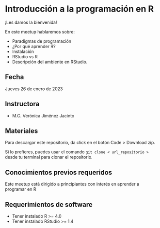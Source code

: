 # Introducción a la programación en R


¡Les damos la bienvenida!

En este meetup hablaremos sobre:
- Paradigmas de programación
- ¿Por qué aprender R?
- Instalación
- RStudio vs R
- Descripción del ambiente en RStudio.

## Fecha 
Jueves 26 de enero de 2023


## Instructora

- M.C. Verónica Jiménez Jacinto


## Materiales

Para descargar este repositorio, da click en el botón Code > Download zip. 

Si lo prefieres, puedes usar el comando `git clone < url_repositorio > ` desde tu terminal para clonar el repositorio.


## Conocimientos previos requeridos

Este meetup está dirigido a principiantes con interés en aprender a programar en R


## Requerimientos de software

+ Tener instalado R >= 4.0
+ Tener instalado RStudio >= 1.4

